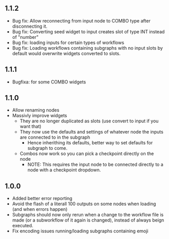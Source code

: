 ## 1.1.2
* Bug fix: Allow reconnecting from input node to COMBO type after disconnecting it.
* Bug fix: Converting seed widget to input creates slot of type INT instead of "number"
* Bug fix: loading inputs for certain types of workflows
* Bug fix: Loading workflows containing subgraphs with no input slots by default would overwrite widgets converted to slots. 

## 1.1.1
* Bugfixa: for some COMBO widgets

## 1.1.0

* Allow renaming nodes
* Massivly improve widgets
    * They are no longer duplicated as slots (use convert to input if you want that)
    * They now use the defaults and settings of whatever node the inputs are connected to in the subgraph   
        * Hence inherithing its defaults, better way to set defaults for subgraph to come.
    * Combos now work so you can pick a checkpoint directly on the node
        * NOTE: This requires the input node to be connected directly to a node with a checkpoint dropdown.


## 1.0.0

* Added better error reporting
* Avoid the flash of a literall 100 outputs on some nodes when loading (and when errors happen)
* Subgraphs should now only rerun when a change to the workflow file is made (or a subworkflow of it again is changed), instead of always beign executed.
* Fix encoding issues running/loading subgraphs containing emoji
